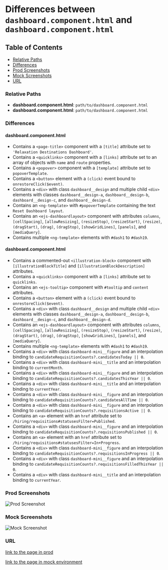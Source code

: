 # Differences between `dashboard.component.html` and `dashboard.component.html`

## Table of Contents

-   [Relative Paths](#relative-paths)
-   [Differences](#differences)
-   [Prod Screenshots](#prod-screenshots)
-   [Mock Screenshots](#mock-screenshots)
-   [URL](#url)

### Relative Paths

-   **dashboard.component.html**: `path/to/dashboard.component.html`
-   **dashboard.component.html**: `path/to/dashboard.component.html`

### Differences

#### dashboard.component.html

-   Contains a `<page-title>` component with a `[title]` attribute set to `'Relaxation Destinations Dashboard'`.
-   Contains a `<quicklinks>` component with a `[links]` attribute set to an array of objects with `name` and `route` properties.
-   Contains a `<popover>` component with a `[template]` attribute set to `popoverTemplate`.
-   Contains a `<button>` element with a `(click)` event bound to `onrestoreClick($event)`.
-   Contains a `<div>` with class `dashboard__design` and multiple child `<div>` elements with classes `dashboard__design-a`, `dashboard__design-b`, `dashboard__design-c`, and `dashboard__design-d`.
-   Contains an `<ng-template>` with `#popoverTemplate` containing the text `Reset Dashboard layout`.
-   Contains an `<ejs-dashboardlayout>` component with attributes `columns`, `[cellSpacing]`, `[allowResizing]`, `(resizeStop)`, `(resizeStart)`, `(resize)`, `(dragStart)`, `(drag)`, `(dragStop)`, `[showGridLines]`, `[panels]`, and `[mediaQuery]`.
-   Contains multiple `<ng-template>` elements with `#dash1` to `#dash19`.

#### dashboard.component.html

-   Contains a commented-out `<illustration-block>` component with `[illustrationBlockTitle]` and `[illustrationBlockDescription]` attributes.
-   Contains a `<quicklinks>` component with a `[links]` attribute set to `quicklinks`.
-   Contains an `<ejs-tooltip>` component with `#tooltip` and `content` attributes.
-   Contains a `<button>` element with a `(click)` event bound to `onrestoreClick($event)`.
-   Contains a `<div>` with class `dashboard__design` and multiple child `<div>` elements with classes `dashboard__design-a`, `dashboard__design-b`, `dashboard__design-c`, and `dashboard__design-d`.
-   Contains an `<ejs-dashboardlayout>` component with attributes `columns`, `[cellSpacing]`, `[allowResizing]`, `(resizeStop)`, `(resizeStart)`, `(resize)`, `(dragStart)`, `(drag)`, `(dragStop)`, `[showGridLines]`, `[panels]`, and `[mediaQuery]`.
-   Contains multiple `<ng-template>` elements with `#dash1` to `#dash19`.
-   Contains a `<div>` with class `dashboard-mini__figure` and an interpolation binding to `candidateRequisitionCounts?.candidatesToday || 0`.
-   Contains a `<div>` with class `dashboard-mini__title` and an interpolation binding to `currentMonth`.
-   Contains a `<div>` with class `dashboard-mini__figure` and an interpolation binding to `candidateRequisitionCounts?.candidatesThisYear || 0`.
-   Contains a `<div>` with class `dashboard-mini__title` and an interpolation binding to `currentYear`.
-   Contains a `<div>` with class `dashboard-mini__figure` and an interpolation binding to `candidateRequisitionCounts?.candidatesAllTime || 0`.
-   Contains a `<div>` with class `dashboard-mini__figure` and an interpolation binding to `candidateRequisitionCounts?.requisitionsActive || 0`.
-   Contains an `<a>` element with an `href` attribute set to `/hiring/requisitions#statusesFilter=Published`.
-   Contains a `<div>` with class `dashboard-mini__figure` and an interpolation binding to `candidateRequisitionCounts?.requisitionsPublished || 0`.
-   Contains an `<a>` element with an `href` attribute set to `/hiring/requisitions#statusesFilter=In+Progress`.
-   Contains a `<div>` with class `dashboard-mini__figure` and an interpolation binding to `candidateRequisitionCounts?.requisitionsInProgress || 0`.
-   Contains a `<div>` with class `dashboard-mini__figure` and an interpolation binding to `candidateRequisitionCounts?.requisitionsFilledThisYear || 0`.
-   Contains a `<div>` with class `dashboard-mini__title` and an interpolation binding to `currentYear`.

### Prod Screenshots

![Prod Screenshot](/assets/img/dashboard-ac-prod.png)

### Mock Screenshots

![Mock Screenshot](/assets/img/dashboard-ac-mock.png)

### URL

[link to the page in prod](https://example.com/dashboard)

[link to the page in mock environment](http://localhost:4340/dashboard)
